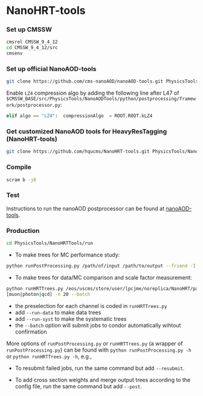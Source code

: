 # NanoHRT-tools

### Set up CMSSW

```bash
cmsrel CMSSW_9_4_12
cd CMSSW_9_4_12/src
cmsenv
```

### Set up official NanoAOD-tools

```bash
git clone https://github.com/cms-nanoAOD/nanoAOD-tools.git PhysicsTools/NanoAODTools
```

Enable `LZ4` compression algo by adding the following line after L47 of `$CMSSW_BASE/src/PhysicsTools/NanoAODTools/python/postprocessing/framework/postprocessor.py`:

```python
elif algo == "LZ4":  compressionAlgo  = ROOT.ROOT.kLZ4
```

### Get customized NanoAOD tools for HeavyResTagging (NanoHRT-tools)

```bash
git clone https://github.com/hqucms/NanoHRT-tools.git PhysicsTools/NanoHRTTools
```

### Compile

```bash
scram b -j8
```

### Test

Instructions to run the nanoAOD postprocessor can be found at [nanoAOD-tools](https://github.com/cms-nanoAOD/nanoAOD-tools#nanoaod-tools). 

### Production

```bash
cd PhysicsTools/NanoHRTTools/run
```

 - To make trees for MC performance study:

```bash
python runPostProcessing.py /path/of/input /path/to/output --friend -I PhysicsTools.NanoHRTTools.producers.hrtMCTreeProducer hrtMCTree
```

 - To make trees for data/MC comparison and scale factor measurement:

```bash
python runHRTTrees.py /eos/uscms/store/user/lpcjme/noreplica/NanoHRT/path/to/input /path/to/output --channel 
[muon|photon|qcd] -n 20 --batch
```

  - the preselection for each channel is coded in `runHRTTrees.py`
  - add `--run-data` to make data trees
  - add `--run-syst` to make the systematic trees
  - the `--batch` option will submit jobs to condor automatically wihtout confirmation
     
More options of `runPostProcessing.py` or `runHRTTrees.py` (a wrapper of `runPostProcessing.py`) can be found with `python runPostProcessing.py -h` or `python runHRTTrees.py -h`, e.g.,

 - To resubmit failed jobs, run the same command but add `--resubmit`.

 - To add cross section weights and merge output trees according to the config file, run the same command but add `--post`.


